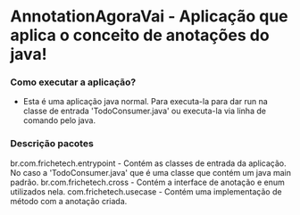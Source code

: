 # AnnotationAgoraVai - Aplicação que aplica o conceito de anotações do java!

### Como executar a aplicação?
- Esta é uma aplicação java normal. Para executa-la para dar run na classe de entrada 'TodoConsumer.java' ou executa-la via linha de comando pelo java.

### Descrição pacotes

br.com.frichetech.entrypoint - Contém as classes de entrada da aplicação. No caso a 'TodoConsumer.java' que é uma classe que contém um java main padrão.
br.com.frichetech.cross - Contém a interface de anotação e enum utilizados nela.
com.frichetech.usecase - Contém uma implementação de método com a anotação criada.
